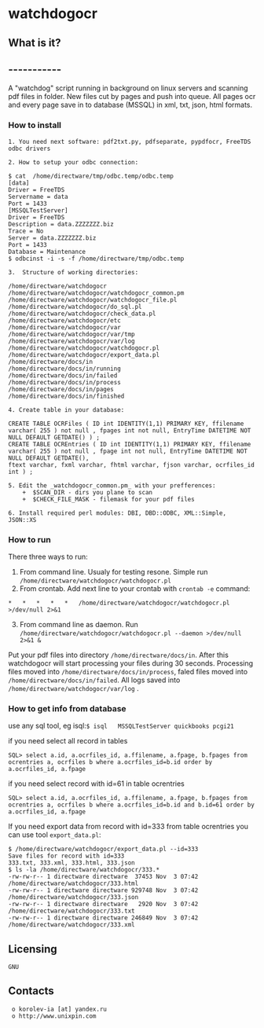 #						watchdogocr


##  What is it?
##  -----------
A "watchdog" script running in background on linux servers and 
scanning pdf files in folder. New files cut by pages and push into queue.
All pages ocr and every page save in to database (MSSQL) in xml, txt, json, html formats.

### How to install

	1. You need next software: pdf2txt.py, pdfseparate, pypdfocr, FreeTDS odbc drivers
	
	2. How to setup your odbc connection:
```
$ cat  /home/directware/tmp/odbc.temp/odbc.temp
[data]
Driver = FreeTDS
Servername = data
Port = 1433
[MSSQLTestServer]
Driver = FreeTDS
Description = data.ZZZZZZZ.biz
Trace = No
Server = data.ZZZZZZZ.biz
Port = 1433
Database = Maintenance	
$ odbcinst -i -s -f /home/directware/tmp/odbc.temp
```

	3.  Structure of working directories:
```
/home/directware/watchdogocr
/home/directware/watchdogocr/watchdogocr_common.pm
/home/directware/watchdogocr/watchdogocr_file.pl
/home/directware/watchdogocr/do_sql.pl
/home/directware/watchdogocr/check_data.pl
/home/directware/watchdogocr/etc
/home/directware/watchdogocr/var
/home/directware/watchdogocr/var/tmp
/home/directware/watchdogocr/var/log
/home/directware/watchdogocr/watchdogocr.pl
/home/directware/watchdogocr/export_data.pl
/home/directware/docs/in
/home/directware/docs/in/running
/home/directware/docs/in/failed
/home/directware/docs/in/process
/home/directware/docs/in/pages
/home/directware/docs/in/finished
```

	4. Create table in your database:
```
CREATE TABLE OCRFiles ( ID int IDENTITY(1,1) PRIMARY KEY, ffilename varchar( 255 ) not null , fpages int not null, EntryTime DATETIME NOT NULL DEFAULT GETDATE() ) ;
CREATE TABLE OCREntries ( ID int IDENTITY(1,1) PRIMARY KEY, ffilename varchar( 255 ) not null , fpage int not null, EntryTime DATETIME NOT NULL DEFAULT GETDATE(), 
ftext varchar, fxml varchar, fhtml varchar, fjson varchar, ocrfiles_id int ) ;
```



	5. Edit the _watchdogocr_common.pm_ with your prefferences:
		+  $SCAN_DIR - dirs you plane to scan
		+  $CHECK_FILE_MASK - filemask for your pdf files

	6. Install required perl modules: DBI, DBD::ODBC, XML::Simple, JSON::XS
   

### How to run
There three ways to run:
   1. From command line. Usualy for testing resone. Simple run ```/home/directware/watchdogocr/watchdogocr.pl```
   2. From crontab. Add next line to your crontab with ```crontab -e``` command:
   ```
*	*	*	*	*	/home/directware/watchdogocr/watchdogocr.pl >/dev/null 2>&1
   ```
   3. From command line as daemon. Run ```/home/directware/watchdogocr/watchdogocr.pl --daemon >/dev/null 2>&1 &```
   
Put your pdf files into directory `/home/directware/docs/in`. After this watchdogocr will start processing your files during 30 seconds.
Processing files moved into `/home/directware/docs/in/process`, faled files moved into `/home/directware/docs/in/failed`. 
All logs saved into `/home/directware/watchdogocr/var/log` .
   
### How to get info from database   

use any sql tool, eg isql:`$ isql   MSSQLTestServer quickbooks pcgi21`



if you need select all record in tables
```
SQL> select a.id, a.ocrfiles_id, a.ffilename, a.fpage, b.fpages from ocrentries a, ocrfiles b where a.ocrfiles_id=b.id order by a.ocrfiles_id, a.fpage
```
if you need select record with id=61 in table ocrentries  
```
SQL> select a.id, a.ocrfiles_id, a.ffilename, a.fpage, b.fpages from ocrentries a, ocrfiles b where a.ocrfiles_id=b.id and b.id=61 order by a.ocrfiles_id, a.fpage
```



If you need export data from record with id=333 from table ocrentries you can use tool `export_data.pl`:
```
$ /home/directware/watchdogocr/export_data.pl --id=333
Save files for record with id=333
333.txt, 333.xml, 333.html, 333.json
$ ls -la /home/directware/watchdogocr/333.*
-rw-rw-r-- 1 directware directware  37453 Nov  3 07:42 /home/directware/watchdogocr/333.html
-rw-rw-r-- 1 directware directware 929748 Nov  3 07:42 /home/directware/watchdogocr/333.json
-rw-rw-r-- 1 directware directware   2920 Nov  3 07:42 /home/directware/watchdogocr/333.txt
-rw-rw-r-- 1 directware directware 246849 Nov  3 07:42 /home/directware/watchdogocr/333.xml
```



  Licensing
  ---------
	GNU

  Contacts
  --------

     o korolev-ia [at] yandex.ru
     o http://www.unixpin.com

